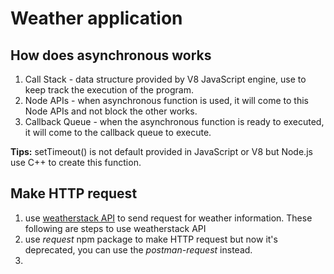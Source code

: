 # Weather application

## How does asynchronous works
1. Call Stack - data structure provided by V8 JavaScript engine, use to keep track the execution of the program.
2. Node APIs - when asynchronous function is used, it will come to this Node APIs and not block the other works.
3. Callback Queue - when the asynchronous function is ready to executed, it will come to the callback queue to execute.

**Tips:** setTimeout() is not default provided in JavaScript or V8 but Node.js use C++ to create this function.

## Make HTTP request
1. use [weatherstack API](https://weatherstack.com/) to send request for weather information. These following are steps to use weatherstack API
2. use *request* npm package to make HTTP request but now it's deprecated, you can use the *postman-request* instead.
3. 
   
